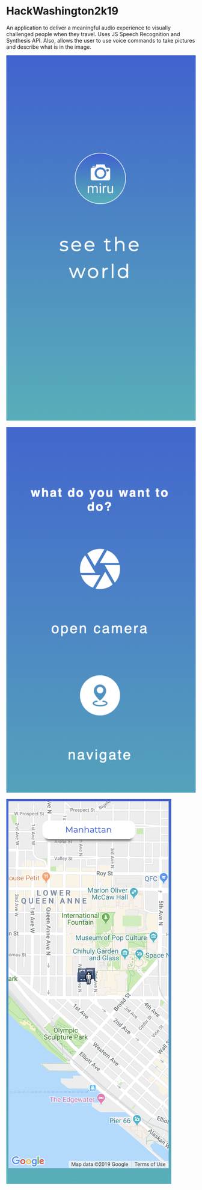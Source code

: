 # HackWashington2k19

An application to deliver a meaningful audio experience to visually challenged people when they travel.
Uses JS Speech Recognition and Synthesis API.
Also, allows the user to use voice commands to take pictures and describe what is in the image.

![Alt text](screenshots/splash.png "Splash")

![Alt text](screenshots/main.png "Main")

![Alt text](screenshots/map.png "Map")

